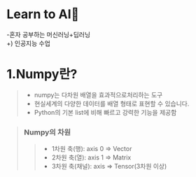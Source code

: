 # Learn to AI🚀
-혼자 공부하는 머신러닝+딥러닝\
+) 인공지능 수업 

# 1.Numpy란?
> - numpy는 다차원 배열을 효과적으로처리하는 도구
> - 현실세계의 다양한 데이터를 배열 형태로 표현할 수 있습니다.
> - Python의 기본 list에 비해 빠르고 강력한 기능을 제공함

>  ### Numpy의 차원
>> - 1차원 축(행): axis 0 => Vector
>> - 2차원 축(열): axis 1 => Matrix
>> - 3차원 축(채널): axis => Tensor(3차원 이상)
